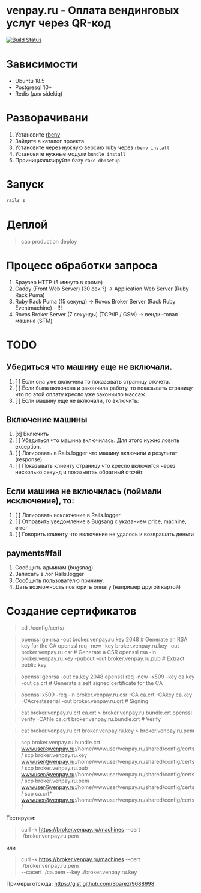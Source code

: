 # venpay.ru - Оплата вендинговых услуг через QR-код

[![Build Status](https://travis-ci.org/dapi/venpay.ru.svg?branch=master)](https://travis-ci.org/dapi/venpay.ru)

# Зависимости

* Ubuntu 18.5
* Postgresql 10+
* Redis (для sidekiq)

# Разворачивани

1. Установите [rbenv](https://github.com/rbenv/rbenv)
2. Зайдите в каталог проекта.
3. Установите через нужную версию ruby через `rbenv install`
4. Установите нужные модули `bundle install`
5. Проинициализируйте базу `rake db:setup`

# Запуск

```bash
rails s
```

# Деплой

> cap production deploy

# Процесс обработки запроса

1. Браузер HTTP (5 минута в хроме)
2. Caddy (Front Web Server) (30 сек ?) -> Application Web Server (Ruby Rack Puma)
3. Ruby Rack Puma (15 секунд) -> Rovos Broker Server (Rack Ruby Eventmachine) - !!!
4. Rovos Broker Server (7 секунды) (TCP/IP / GSM) -> вендинговая машина (STM)

# TODO

## Убедиться что машину еще не включали.
 1. [ ] Если она уже включена то показывать страницу отсчета.
 2. [ ] Если была включена и закончила работу, то показывать
    страницу что по этой оплату кресло уже закончило массаж.
 3. [ ] Если машину еще не включали, то включить:

## Включение машины

 1. [x] Включить
 2. [ ] Убедиться что машина включилась. Для этого нужно ловить exception.
 3. [ ] Логировать в Rails.logger что машину включили и результат (response)
 4. [ ] Показывать клиенту страницу что кресло включится через несколько секунд и показывтаь обратный отсчёт.

## Если машина не включилась (поймали исключение), то:

 1. [ ] Логировать исключение в Rails.logger
 2. [ ] Отправить уведомление в Bugsang с указанием price, machine, error
 3. [ ] Говорить клиенту что включение не удалось и возвращать деньги

## payments#fail

1. Сообщить админам (bugsnag)
2. Записать в лог Rails.logger
2. Сообщить пользователю причину.
3. Дать возможность повторить оплату (например другой картой)

# Создание сертификатов

> cd ./config/certs/

> openssl genrsa -out broker.venpay.ru.key 2048  # Generate an RSA key for the CA
> openssl req -new -key broker.venpay.ru.key -out broker.venpay.ru.csr  # Generate a CSR
> openssl rsa -in broker.venpay.ru.key -pubout -out broker.venpay.ru.pub  # Extract public key

> openssl genrsa -out ca.key 2048
> openssl req -new -x509 -key ca.key -out ca.crt  # Generate a self signed certificate for the CA

> openssl x509 -req -in broker.venpay.ru.csr -CA ca.crt -CAkey ca.key -CAcreateserial -out broker.venpay.ru.crt  # Signing

> cat broker.venpay.ru.crt ca.crt > broker.venpay.ru.bundle.crt 
> openssl verify -CAfile ca.crt broker.venpay.ru.bundle.crt  # Verify

> cat broker.venpay.ru.crt broker.venpay.ru.key > broker.venpay.ru.pem 

> scp broker.venpay.ru.bundle.crt wwwuser@venpay.ru:/home/wwwuser/venpay.ru/shared/config/certs/
> scp broker.venpay.ru.key wwwuser@venpay.ru:/home/wwwuser/venpay.ru/shared/config/certs/
> scp broker.venpay.ru.pub wwwuser@venpay.ru:/home/wwwuser/venpay.ru/shared/config/certs/
> scp broker.venpay.ru.pem wwwuser@venpay.ru:/home/wwwuser/venpay.ru/shared/config/certs/
> scp ca.crt* wwwuser@venpay.ru:/home/wwwuser/venpay.ru/shared/config/certs/

Тестируем:

> curl -k https://broker.venpay.ru/machines --cert ./broker.venpay.ru.pem

или

> curl -k https://broker.venpay.ru/machines --cert ./broker.venpay.ru.pem \
  --cacert ./ca.pem --key ./broker.venpay.ru.key

Примеры отсюда: https://gist.github.com/Soarez/9688998
